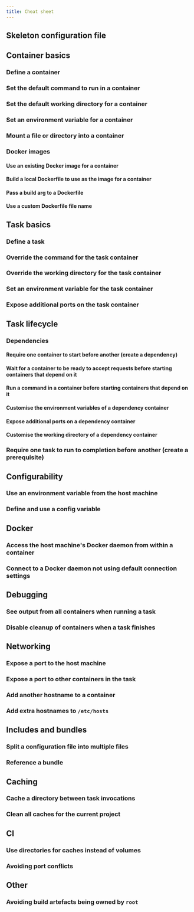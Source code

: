 ```yaml
---
title: Cheat sheet
---
```


## Skeleton configuration file

## Container basics

### Define a container

### Set the default command to run in a container

### Set the default working directory for a container

### Set an environment variable for a container

### Mount a file or directory into a container

### Docker images

#### Use an existing Docker image for a container

#### Build a local Dockerfile to use as the image for a container

#### Pass a build arg to a Dockerfile

#### Use a custom Dockerfile file name

## Task basics

### Define a task

### Override the command for the task container

### Override the working directory for the task container

### Set an environment variable for the task container

### Expose additional ports on the task container

## Task lifecycle

### Dependencies

#### Require one container to start before another (create a dependency)

#### Wait for a container to be ready to accept requests before starting containers that depend on it

#### Run a command in a container before starting containers that depend on it

#### Customise the environment variables of a dependency container

#### Expose additional ports on a dependency container

#### Customise the working directory of a dependency container

### Require one task to run to completion before another (create a prerequisite)

## Configurability

### Use an environment variable from the host machine

### Define and use a config variable

## Docker

### Access the host machine's Docker daemon from within a container

### Connect to a Docker daemon not using default connection settings

## Debugging

### See output from all containers when running a task

### Disable cleanup of containers when a task finishes

## Networking

### Expose a port to the host machine

### Expose a port to other containers in the task

### Add another hostname to a container

### Add extra hostnames to `/etc/hosts`

## Includes and bundles

### Split a configuration file into multiple files

### Reference a bundle

## Caching

### Cache a directory between task invocations

### Clean all caches for the current project

## CI

### Use directories for caches instead of volumes

### Avoiding port conflicts

## Other

### Avoiding build artefacts being owned by `root`
